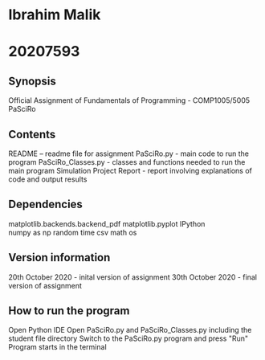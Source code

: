 # Ibrahim Malik
# 20207593

## Synopsis

Official Assignment of Fundamentals of Programming - COMP1005/5005
PaSciRo

## Contents

README – readme file for assignment
PaSciRo.py - main code to run the program
PaSciRo_Classes.py - classes and functions needed to run the main program
Simulation Project Report - report involving explanations of code and output results

## Dependencies

matplotlib.backends.backend_pdf
matplotlib.pyplot
IPython  
numpy as np
random
time
csv
math
os

## Version information

20th October 2020 - inital version of assignment
30th October 2020 - final version of assignment

## How to run the program

Open Python IDE
Open PaSciRo.py and PaSciRo_Classes.py  including the student file directory
Switch to the PaSciRo.py program and press "Run"
Program starts in the terminal